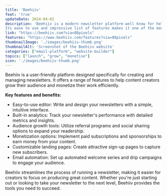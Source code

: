 ```yaml
---
title: 'Beehiiv'
feat: 'true'
updateDate: 2024-04-02
description: 'Beehiiv is a modern newsletter platform well know for help businesses and content creators grow their audience.
Its ease to use and impressive list of features makes it one of the most popular plarforms for creators.'
link: "https://beehiiv.com?via=88pixels"
features: "https://www.beehiiv.com/features?via=88pixels"
thumbnailImage: './images/beehiiv-thumb.png'
thumbnailAlt: 'Screenshot of the Beehiiv website'
categories: ["email-platform", "website-builder"]
topics: ["launch", "grow", "monetise"]
icon: './images/beehiiv-thumb.png'
---
```


Beehiiv is a user-friendly platform designed specifically for creating and managing newsletters. It offers a range of features to help content creators grow their audience and monetize their work efficiently.

<b>Key features and benefits:</b>

- Easy-to-use editor: Write and design your newsletters with a simple, intuitive interface.
- Built-in analytics: Track your newsletter's performance with detailed metrics and insights.
- Audience growth tools: Utilize referral programs and social sharing options to expand your readership.
- Monetization options: Implement paid subscriptions and sponsorships to earn money from your content.
- Customizable landing pages: Create attractive sign-up pages to capture new subscribers.
- Email automation: Set up automated welcome series and drip campaigns to engage your audience.

Beehiiv streamlines the process of running a newsletter, making it easier for creators to focus on producing great content. Whether you're just starting out or looking to take your newsletter to the next level, Beehiiv provides the tools you need to succeed.